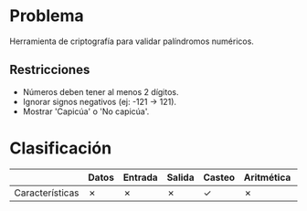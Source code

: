 # Problema

Herramienta de criptografía para validar palíndromos numéricos.

## Restricciones

- Números deben tener al menos 2 dígitos.
- Ignorar signos negativos (ej: -121 → 121).
- Mostrar 'Capicúa' o 'No capicúa'.

# Clasificación
|  | Datos | Entrada | Salida | Casteo | Aritmética | Relacionales | Lógicos | Condicionales | Ciclo | Matrices | Funciones |
|----------|-------|---------|--------|--------|------------|--------------|---------|---------------|-------|----------|-------------|
| Características | ✗ | ✗ | ✗ | ✓ | ✗ | ✓ | ✗ | ✗ | ✗ | ✗ | ✗ |
